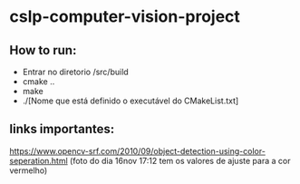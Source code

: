 # cslp-computer-vision-project

## How to run:

- Entrar no diretorio /src/build
- cmake ..
- make
- ./[Nome que está definido o executável do CMakeList.txt]

## links importantes:
https://www.opencv-srf.com/2010/09/object-detection-using-color-seperation.html (foto do dia 16nov 17:12 tem os valores de ajuste para a cor vermelho)

